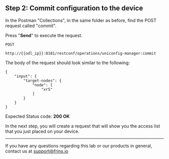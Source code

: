 ## Step 2: Commit configuration to the device

In the Postman "Collections", in the same folder as before, find the POST request called "commit".


Press "**Send**" to execute the request.

```
POST

http://{{odl_ip}}:8181/restconf/operations/uniconfig-manager:commit
```


The body of the request should look similar to the following:

```
{
    "input": {
        "target-nodes": {
            "node": [
                "xr5"
            ]
        }
    }
}
```

Expected Status code: **200 OK**

In the next step, you will create a request that will show you the access list that you just placed on your device.

---
If you have any questions regarding this lab or our products in general, contact us at [support@frinx.io](mailto:support@frinx.io)